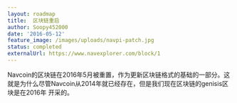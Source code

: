 ```yaml
---
layout: roadmap
title:  区块链重启
author: Soopy452000
date: '2016-05-12'
feature_image: /images/uploads/navpi-patch.jpg
status: completed
externalUrl: https://www.navexplorer.com/block/1
---
```


Navcoin的区块链在2016年5月被重置，作为更新区块链格式的基础的一部分。这就是为什么尽管Navcoin从2014年就已经存在，但是我们现在区块链的genisis区块是在2016年&nbsp;开采的。
